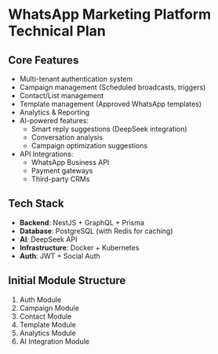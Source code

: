 # WhatsApp Marketing Platform Technical Plan

## Core Features
- Multi-tenant authentication system
- Campaign management (Scheduled broadcasts, triggers)
- Contact/List management
- Template management (Approved WhatsApp templates)
- Analytics & Reporting
- AI-powered features:
  - Smart reply suggestions (DeepSeek integration)
  - Conversation analysis
  - Campaign optimization suggestions
- API Integrations:
  - WhatsApp Business API
  - Payment gateways
  - Third-party CRMs

## Tech Stack
- **Backend**: NestJS + GraphQL + Prisma
- **Database**: PostgreSQL (with Redis for caching)
- **AI**: DeepSeek API
- **Infrastructure**: Docker + Kubernetes
- **Auth**: JWT + Social Auth

## Initial Module Structure
1. Auth Module
2. Campaign Module
3. Contact Module 
4. Template Module
5. Analytics Module
6. AI Integration Module 